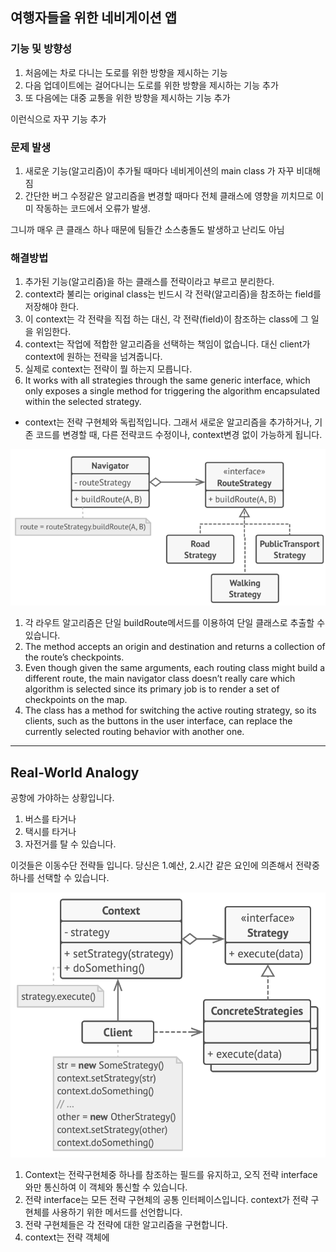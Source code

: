 ## 여행자들을 위한 네비게이션 앱  
### 기능 및 방향성
1. 처음에는 차로 다니는 도로를 위한 방향을 제시하는 기능
2. 다음 업데이트에는 걸어다니는 도로를 위한 방향을 제시하는 기능 추가
3. 또 다음에는 대중 교통을 위한 방향을 제시하는 기능 추가

이런식으로 자꾸 기능 추가
### 문제 발생
1. 새로운 기능(알고리즘)이 추가될 때마다 네비게이션의 main class 가 자꾸 비대해짐
2. 간단한 버그 수정같은 알고리즘을 변경할 때마다 전체 클래스에 영향을 끼치므로 이미 작동하는 코드에서 오류가 발생.

그니까 매우 큰 클래스 하나 때문에 팀들간 소스충돌도 발생하고 난리도 아님

### 해결방법
1. 추가된 기능(알고리즘)을 하는 클래스를 전략이라고 부르고 분리한다.
2. context라 불리는 original class는 빈드시 각 전략(알고리즘)을 참조하는 field를 저장해야 한다.
3. 이 context는 각 전략을 직접 하는 대신, 각 전략(field)이 참조하는 class에 그 일을 위임한다.
4. context는 작업에 적합한 알고리즘을 선택하는 책임이 없습니다. 대신 client가 context에 원하는 전략을 넘겨줍니다.
5. 실제로 context는 전략이 뭘 하는지 모릅니다.
6. It works with all strategies through the same generic interface, which only exposes a single method for triggering the algorithm encapsulated within the selected strategy.

* context는 전략 구현체와 독립적입니다. 그래서 새로운 알고리즘을 추가하거나, 기존 코드를 변경할 때, 다른 전략코드 수정이나, context변경 없이 가능하게 됩니다.

![img.png](images/strategy1.png)
1. 각 라우트 알고리즘은 단일 buildRoute메서드를 이용하여 단일 클래스로 추출할 수 있습니다.
2. The method accepts an origin and destination and returns a collection of the route’s checkpoints.
3. Even though given the same arguments, each routing class might build a different route, the main navigator class doesn’t really care which algorithm is selected since its primary job is to render a set of checkpoints on the map.
4. The class has a method for switching the active routing strategy, so its clients, such as the buttons in the user interface, can replace the currently selected routing behavior with another one.
---
## Real-World Analogy
공항에 가야하는 상황입니다.
1. 버스를 타거나
2. 택시를 타거나
3. 자전거를 탈 수 있습니다.

이것들은 이동수단 전략들 입니다. 당신은 1.예산, 2.시간 같은 요인에 의존해서 전략중 하나를 선택할 수 있습니다.

![img.png](images/strategy2.png)
1. Context는 전략구현체중 하나를 참조하는 필드를 유지하고, 오직 전략 interface와만 통신하여 이 객체와 통신할 수 있습니다.
2. 전략 interface는 모든 전략 구현체의 공통 인터페이스입니다. context가 전략 구현체를 사용하기 위한 메서드를 선언합니다.
3. 전략 구현체들은 각 전략에 대한 알고리즘을 구현합니다.
4. context는 전략 객체에 